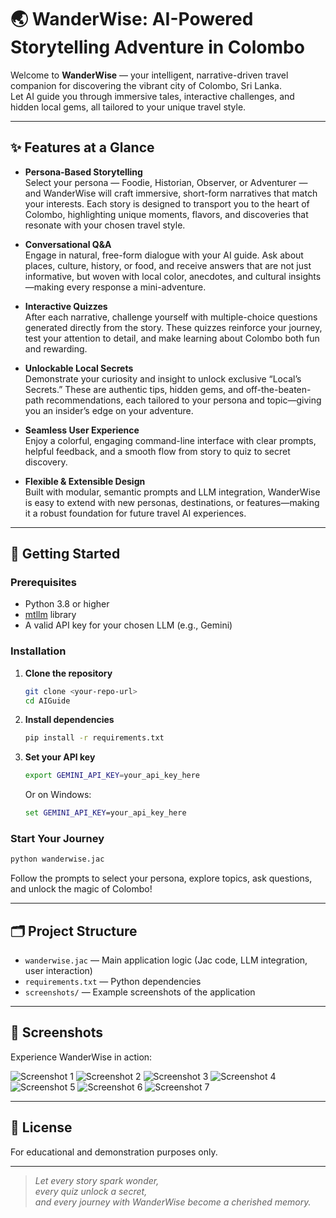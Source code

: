 # 🌏 WanderWise: AI-Powered Storytelling Adventure in Colombo

Welcome to **WanderWise** — your intelligent, narrative-driven travel companion for discovering the vibrant city of Colombo, Sri Lanka.  
Let AI guide you through immersive tales, interactive challenges, and hidden local gems, all tailored to your unique travel style.

---

## ✨ Features at a Glance

- **Persona-Based Storytelling**  
  Select your persona — Foodie, Historian, Observer, or Adventurer — and WanderWise will craft immersive, short-form narratives that match your interests. Each story is designed to transport you to the heart of Colombo, highlighting unique moments, flavors, and discoveries that resonate with your chosen travel style.

- **Conversational Q&A**  
  Engage in natural, free-form dialogue with your AI guide. Ask about places, culture, history, or food, and receive answers that are not just informative, but woven with local color, anecdotes, and cultural insights—making every response a mini-adventure.

- **Interactive Quizzes**  
  After each narrative, challenge yourself with multiple-choice questions generated directly from the story. These quizzes reinforce your journey, test your attention to detail, and make learning about Colombo both fun and rewarding.

- **Unlockable Local Secrets**  
  Demonstrate your curiosity and insight to unlock exclusive “Local’s Secrets.” These are authentic tips, hidden gems, and off-the-beaten-path recommendations, each tailored to your persona and topic—giving you an insider’s edge on your adventure.

- **Seamless User Experience**  
  Enjoy a colorful, engaging command-line interface with clear prompts, helpful feedback, and a smooth flow from story to quiz to secret discovery.

- **Flexible & Extensible Design**  
  Built with modular, semantic prompts and LLM integration, WanderWise is easy to extend with new personas, destinations, or features—making it a robust foundation for future travel AI experiences.

---

## 🚀 Getting Started

### Prerequisites

- Python 3.8 or higher  
- [mtllm](https://pypi.org/project/mtllm/) library  
- A valid API key for your chosen LLM (e.g., Gemini)

### Installation

1. **Clone the repository**
   ```bash
   git clone <your-repo-url>
   cd AIGuide
   ```

2. **Install dependencies**
   ```bash
   pip install -r requirements.txt
   ```

3. **Set your API key**
   ```bash
   export GEMINI_API_KEY=your_api_key_here
   ```
   Or on Windows:
   ```cmd
   set GEMINI_API_KEY=your_api_key_here
   ```

### Start Your Journey

```bash
python wanderwise.jac
```

Follow the prompts to select your persona, explore topics, ask questions, and unlock the magic of Colombo!

---

## 🗂️ Project Structure

- `wanderwise.jac` — Main application logic (Jac code, LLM integration, user interaction)
- `requirements.txt` — Python dependencies
- `screenshots/` — Example screenshots of the application

---

## 📸 Screenshots

Experience WanderWise in action:

![Screenshot 1](screenshots/image1.jpg)
![Screenshot 2](screenshots/image2.jpg)
![Screenshot 3](screenshots/image3.jpg)
![Screenshot 4](screenshots/image4.jpg)
![Screenshot 5](screenshots/image5.jpg)
![Screenshot 6](screenshots/image6.jpg)
![Screenshot 7](screenshots/image7.jpg)

---

## 📜 License

For educational and demonstration purposes only.

---

> *Let every story spark wonder,  
> every quiz unlock a secret,  
> and every journey with WanderWise become a cherished memory.*
